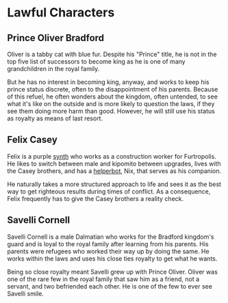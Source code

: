# Lawful Characters

## Prince Oliver Bradford

Oliver is a tabby cat with blue fur. Despite his "Prince" title, he is not in the top five list of successors to become king as he is one of many grandchildren in the royal family. 

But he has no interest in becoming king, anyway, and works to keep his prince status discrete, often to the disappointment of his parents. Because of this refuel, he often wonders about the kingdom, often untended, to see what it's like on the outside and is more likely to question the laws, if they see them doing more harm than good. However, he will still use his status as royalty as means of last resort.

## Felix Casey

Felix is a purple [synth](./species/synths.md) who works as a construction worker for Furtropolis. He likes to switch between male and kipomito between upgrades, lives with the Casey brothers, and has a [helperbot](https://synthspecies.com/wiki/Helperbots), Nix, that serves as his companion.

He naturally takes a more structured approach to life and sees it as the best way to get righteous results during times of conflict. As a consequence, Felix frequently has to give the Casey brothers a reality check.

## Savelli Cornell

Savelli Cornell is a male Dalmatian who works for the Bradford kingdom's guard and is loyal to the royal family after learning from his parents. His parents were refugees who worked their way up by doing the same. He works within the laws and uses his close ties royalty to get what he wants.

Being so close royalty meant Savelli grew up with Prince Oliver. Oliver was one of the rare few in the royal family that saw him as a friend, not a servant, and two befriended each other. He is one of the few to ever see Savelli smile.